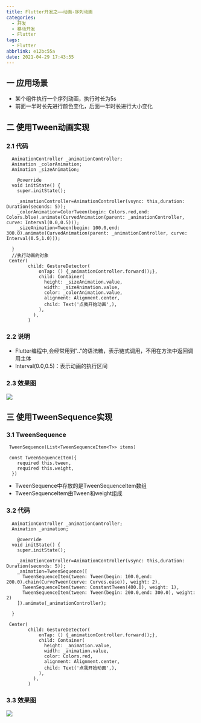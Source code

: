 ```yaml
---
title: Flutter开发之——动画-序列动画
categories:
  - 开发
  - 移动开发
  - Flutter
tags:
  - Flutter
abbrlink: e12bc55a
date: 2021-04-29 17:43:55
---
```

## 一 应用场景

* 某个组件执行一个序列动画，执行时长为5s
* 前面一半时长先进行颜色变化，后面一半时长进行大小变化

<!--more-->

## 二  使用Tween动画实现

### 2.1 代码

```
  AnimationController _animationController;
  Animation _colorAnimation;
  Animation _sizeAnimation;
  
    @override
  void initState() {
    super.initState();

    _animationController=AnimationController(vsync: this,duration: Duration(seconds: 5));
    _colorAnimation=ColorTween(begin: Colors.red,end: Colors.blue).animate(CurvedAnimation(parent: _animationController, curve: Interval(0.0,0.5)));
    _sizeAnimation=Tween(begin: 100.0,end: 300.0).animate(CurvedAnimation(parent: _animationController, curve: Interval(0.5,1.0)));

  }
  //执行动画的对象
 Center(
        child: GestureDetector(
            onTap: () {_animationController.forward();},
            child: Container(
              height: _sizeAnimation.value,
              width: _sizeAnimation.value,
              color: _colorAnimation.value,
              alignment: Alignment.center,
              child: Text('点我开始动画',),
            ),
          ),
        ) 
```

### 2.2 说明

* Flutter编程中,会经常用到".."的语法糖，表示链式调用，不用在方法中返回调用主体
* Interval(0.0,0.5)：表示动画的执行区间

### 2.3 效果图

![][1]

## 三 使用TweenSequence实现

### 3.1 TweenSequence

```
 TweenSequence(List<TweenSequenceItem<T>> items)
 
 const TweenSequenceItem({
    required this.tween,
    required this.weight,
  })
```

* TweenSequence中存放的是TweenSequenceItem数组
* TweenSequenceItem由Tween和weight组成

### 3.2 代码

```
  AnimationController _animationController;
  Animation _animation;
  
    @override
  void initState() {
    super.initState();

    _animationController=AnimationController(vsync: this,duration: Duration(seconds: 5));
    _animation=TweenSequence([
      TweenSequenceItem(tween: Tween(begin: 100.0,end: 200.0).chain(CurveTween(curve: Curves.ease)), weight: 2),
      TweenSequenceItem(tween: ConstantTween(400.0), weight: 1),
      TweenSequenceItem(tween: Tween(begin: 200.0,end: 300.0), weight: 2)
    ]).animate(_animationController);

  }
  
 Center(
        child: GestureDetector(
            onTap: () {_animationController.forward();},
            child: Container(
              height: _animation.value,
              width: _animation.value,
              color: Colors.red,
              alignment: Alignment.center,
              child: Text('点我开始动画',),
            ),
          ),
        ) 
```

### 3.3 效果图
![][2]



[1]:https://cdn.jsdelivr.net/gh/PGzxc/CDN@master/blog-flutter/flutter-tween-sequence-interval.gif
[2]:https://cdn.jsdelivr.net/gh/PGzxc/CDN@master/blog-flutter/flutter_tween_sequence_item.gif